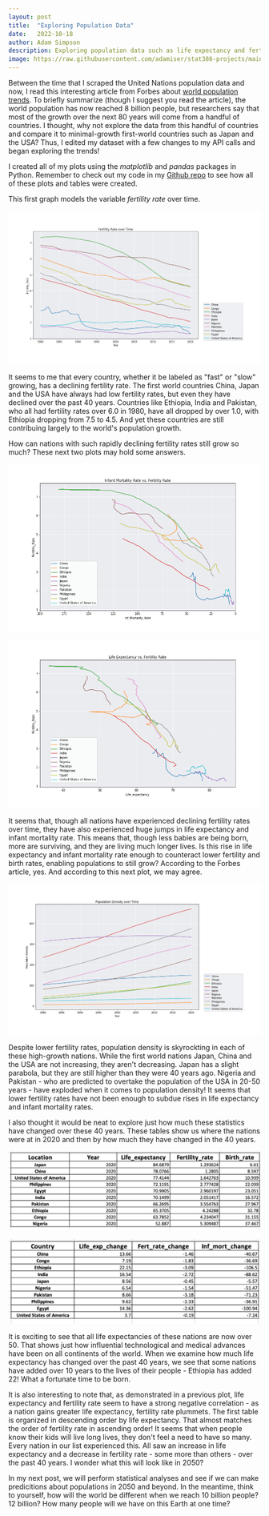 ```yaml
---
layout: post
title:  "Exploring Population Data"
date:   2022-10-18
author: Adam Simpson
description: Exploring population data such as life expectancy and fertility rate in fast and slow-growing countries.
image: https://raw.githubusercontent.com/adamiser/stat386-projects/main/assets/images/worlddata.jpeg
---
```


Between the time that I scraped the United Nations population data and now, I read this interesting article from Forbes about [world population trends](https://www.forbes.com/sites/roberthart/2022/11/14/worlds-population-reaches-8-billion-this-week-heres-what-you-need-to-know/). To briefly summarize (though I suggest you read the article), the world population has now reached 8 billion people, but researchers say that most of the growth over the next 80 years will come from a handful of countries. I thought, why not explore the data from this handful of countries and compare it to minimal-growth first-world countries such as Japan and the USA? Thus, I edited my dataset with a few changes to my API calls and began exploring the trends!

I created all of my plots using the *matplotlib* and *pandas* packages in Python. Remember to check out my code in my [Github repo](https://github.com/adamiser/WebScraping) to see how all of these plots and tables were created.

This first graph models the variable *fertility rate* over time.

![Fertility Rate over Time](https://raw.githubusercontent.com/adamiser/stat386-projects/main/assets/images/fert_rate_over_time.png)

It seems to me that every country, whether it be labeled as "fast" or "slow" growing, has a declining fertility rate. The first world countries China, Japan and the USA have always had low fertility rates, but even they have declined over the past 40 years. Countries like Ethiopia, India and Pakistan, who all had fertility rates over 6.0 in 1980, have all dropped by over 1.0, with Ethiopia dropping from 7.5 to 4.5. And yet these countries are still contribuing largely to the world's population growth. 

How can nations with such rapidly declining fertility rates still grow so much? These next two plots may hold some answers.

![Fertility Rate vs Infant Mortality Rate](https://raw.githubusercontent.com/adamiser/stat386-projects/main/assets/images/fert_rate_vs_inf_mort.png)

![Fertility Rate vs Life Expectancy](https://raw.githubusercontent.com/adamiser/stat386-projects/main/assets/images/fert_rate_vs_life_exp.png)

It seems that, though all nations have experienced declining fertility rates over time, they have also experienced huge jumps in life expectancy and infant mortality rate. This means that, though less babies are being born, more are surviving, and they are living much longer lives. Is this rise in life expectancy and infant mortality rate enough to counteract lower fertility and birth rates, enabling populations to still grow? According to the Forbes article, yes. And according to this next plot, we may agree.

![Population Density over Time](https://raw.githubusercontent.com/adamiser/stat386-projects/main/assets/images/pop_dens_over_time.png)

Despite lower fertility rates, population density is skyrockting in each of these high-growth nations. While the first world nations Japan, China and the USA are not increasing, they aren't decreasing. Japan has a slight parabola, but they are still higher than they were 40 years ago. Nigeria and Pakistan - who are predicted to overtake the population of the USA in 20-50 years - have exploded when it comes to population density! It seems that lower fertility rates have not been enough to subdue rises in life expectancy and infant mortality rates.

I also thought it would be neat to explore just how much these statistics have changed over these 40 years. These tables show us where the nations were at in 2020 and then by how much they have changed in the 40 years.

![2020 Data](https://raw.githubusercontent.com/adamiser/stat386-projects/main/assets/images/2020_data.jpeg)

![Change](https://raw.githubusercontent.com/adamiser/stat386-projects/main/assets/images/change.jpeg)

It is exciting to see that all life expectancies of these nations are now over 50. That shows just how influential technological and medical advances have been on all continents of the world. When we examine how much life expectancy has changed over the past 40 years, we see that some nations have added over 10 years to the lives of their people - Ethiopia has added 22! What a fortunate time to be born.

It is also interesting to note that, as demonstrated in a previous plot, life expectancy and fertility rate seem to have a strong negative correlation - as a nation gains greater life expectancy, fertility rate plummets. The first table is organized in descending order by life expectancy. That almost matches the order of fertility rate in ascending order! It seems that when people know their kids will live long lives, they don't feel a need to have so many. Every nation in our list experienced this. All saw an increase in life expectancy and a decrease in fertility rate - some more than others - over the past 40 years. I wonder what this will look like in 2050?

In my next post, we will perform statistical analyses and see if we can make predicitions about populations in 2050 and beyond. In the meantime, think to yourself, how will the world be different when we reach 10 billion people? 12 billion? How many people will we have on this Earth at one time? 



